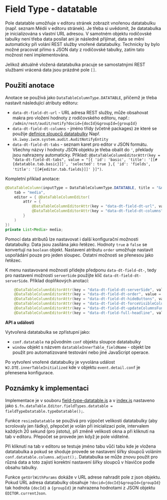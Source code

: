 # Field Type - datatable

Pole datatable umožňuje v editoru stránek zobrazit vnořenou datatabulku (např. seznam Médii v editoru stránek). Je třeba si uvědomit, že datatabulka je inicializována s vlastní URL adresou. V samotném objektu rodičovské tabulky není třeba data posílat ani je následně přijímat, data se mění automaticky při volání REST služby vnořené datatabulky. Technicky by bylo možné pracovat přímo s JSON daty z rodičovské tabulky, zatím tato možnost není implementována.

Jelikož aktuálně vložená datatabulka pracuje se samostatnými REST službami vrácená data jsou prázdné pole `[]`.

## Použití anotace

Anotace se používá jako `DataTableColumnType.DATATABLE`, přičemž je třeba nastavit následující atributy editoru:
- `data-dt-field-dt-url` - URL adresa REST služby, může obsahovat makra pro vložení hodnoty z rodičovského editoru, např.: `/admin/rest/audit/notify?docid={docId}&groupId={groupId}`
- `data-dt-field-dt-columns` - jméno třídy (včetně packages) ze které se použije [definice sloupců datatabulky](datatable-columns.md) Např. `sk.iway.iwcm.system.audit.AuditNotifyEntity`
- `data-dt-field-dt-tabs` - seznam karet pro editor v JSON formátu. Všechny názvy i hodnoty JSON objektu je třeba obalit do `'`, překlady jsou nahrazeny automaticky. Příklad: `@DataTableColumnEditorAttr(key = "data-dt-field-dt-tabs", value = "[{ 'id': 'basic', 'title': '[[#{datatable.tab.basic}]]', 'selected': true },{ 'id': 'fields', 'title': '[[#{editor.tab.fields}]]' }]")`.

Kompletní příklad anotace:

```java
@DataTableColumn(inputType = DataTableColumnType.DATATABLE, title = "&nbsp;",
    tab = "media",
    editor = { @DataTableColumnEditor(
        attr = {
            @DataTableColumnEditorAttr(key = "data-dt-field-dt-url", value = "/admin/rest/audit/notify"),
            @DataTableColumnEditorAttr(key = "data-dt-field-dt-columns", value = "sk.iway.iwcm.system.audit.AuditNotifyEntity")
        }
    )
})
private List<Media> media;
```

Pomocí data atributů lze nastavovat i další konfigurační možnosti datatabulky. Data jsou zasílána jako řetězec. Hodnoty `true` a `false` se konvertují na `boolean` objekt. Nastavení atributu `order` umožňuje nastavit uspořádání pouze pro jeden sloupec. Ostatní možnosti se přenesou jako řetězec.

K menu nastavované možnosti přidejte předponu `data-dt-field-dt-`, tedy pro nastavení možnosti `serverSide` použijte klíč `data-dt-field-dt-serverSide`. Příklad doplňkových anotací:

```java
    @DataTableColumnEditorAttr(key = "data-dt-field-dt-serverSide", value = "false"), //vypnutie serveroveho strankovania/vyhladavania
    @DataTableColumnEditorAttr(key = "data-dt-field-dt-order", value = "2,desc"), //nastavenie usporiadania podla 2. stlpca
    @DataTableColumnEditorAttr(key = "data-dt-field-dt-hideButtons", value = "create,edit,remove,import,celledit") //vypnutie zobrazenia uvedenych tlacidiel
    @DataTableColumnEditorAttr(key = "data-dt-field-dt-forceVisibleColumns", value = "groupId,fullPath"), //vynuti zobrazenie len uvedenych stlpcov
    @DataTableColumnEditorAttr(key = "data-dt-field-dt-updateColumnsFunction", value = "updateColumnsGroupDetails"), //JS funkcia ktora sa zavola pre upravu zoznamu stlpcov
    @DataTableColumnEditorAttr(key = "data-dt-field-full-headline", value = "user.group.groups_title") //nadpis nad datatabulkou na celu sirku okna
```

**API a události**

Vytvořená datatabulka se zpřístupní jako:
- `conf.datatable` na původním `conf` objektu sloupce datatabulky
- `window` objekt s názvem `datatableInnerTable_fieldName` - objekt lze použít pro automatizované testování nebo jiné JavaScript operace.

Po vytvoření vnořené datatabulky je vyvolána událost `WJ.DTE.innerTableInitialized` kde v objektu `event.detail.conf` je přenesena konfigurace.

## Poznámky k implementaci

Implementace je v souboru [field-type-datatable.js](../../../src/main/webapp/admin/v9/npm_packages/webjetdatatables/field-type-datatable.js) a v [index.js](../../../src/main/webapp/admin/v9/npm_packages/webjetdatatables/index.js) nastaveno jako `$.fn.dataTable.Editor.fieldTypes.datatable = fieldTypeDatatable.typeDatatable();`.

Funkce `resizeDatatable` se používá pro výpočet velikosti datatabulky (aby scrolovaly jen řádky), přepočet je volán při inicializaci pole, intervalem každých 20 sekund (pro jistotu), při změně velikosti okna a při kliknutí na tab v editoru. Přepočet se provede jen když je pole viditelné.

Při kliknutí na tab v editoru se testuje jméno tabu vůči tabu kde je vložena datatabulka a pokud se shoduje provede se nastavení šířky sloupců voláním `conf.datatable.columns.adjust();`. Datatabulka se může znovu použít pro různá data a toto zajistí korektní nastavení šířky sloupců v hlavičce podle obsahu tabulky.

Funkce `getUrlWithParams` dokáže v URL adrese nahradit pole z json objektu. Pokud URL adresa datatabulky obsahuje `?docid={docId}&groupId={groupId}` tak hodnota `{docId}` a `{groupId}` je nahrazena hodnotami z JSON objektu `EDITOR.currentJson`.
